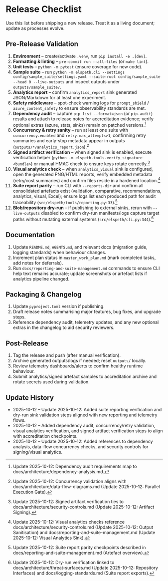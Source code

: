 # Release Checklist

Use this list before shipping a new release. Treat it as a living document;
update as processes evolve.

## Pre-Release Validation
1. **Environment** – create/activate `.venv`, run `pip install -e .[dev]`.
1. **Formatting & linting** – `pre-commit run --all-files` (or `make lint`).
1. **Unit tests** – `python -m pytest` (ensure coverage for new code).
1. **Sample suite** – run `python -m elspeth.cli --settings config/sample_suite/settings.yaml --suite-root config/sample_suite --head 0 --live-outputs` and inspect outputs under `outputs/sample_suite/`.
1. **Analytics report** – confirm `analytics_report` sink generated JSON/Markdown for at least one experiment.
1. **Safety middleware** – spot-check warning logs for `prompt_shield` / `azure_content_safety` to ensure observability standards are met.
1. **Dependency audit** – capture `pip list --format=json` (or `pip-audit`) results and attach to release notes for accreditation evidence; verify optional extras (azure, stats, sinks) remain on patched versions.[^release-deps-2025-10-12]
1. **Concurrency & retry sanity** – run at least one suite with `concurrency.enabled` and `retry.max_attempts>1`, confirming retry summaries and early-stop metadata appear in outputs (`outputs/*/analytics_report.json`).[^release-concurrency-2025-10-12]
1. **Signed artifact verification** – when signed sink is enabled, execute verification helper (`python -m elspeth.tools.verify_signature <bundle>`) or manual HMAC check to ensure keys rotate correctly.[^release-signed-2025-10-12]
1. **Visual analytics check** – when `analytics_visual` sink is configured, open the generated PNG/HTML reports, verify embedded metadata (retry/cost summaries) and confirm files reside in a hardened location.[^release-visual-2025-10-12]
1. **Suite report parity** – run CLI with `--reports-dir` and confirm all consolidated artefacts exist (validation, comparative, recommendations, analytics, visual, Excel); ensure logs list each produced path for audit traceability (`src/elspeth/tools/reporting.py:33`).[^release-suite-report-2025-10-12]
1. **Blob/repository dry-run** – if publishing to external sinks, rerun with `--live-outputs` disabled to confirm dry-run manifests/logs capture target paths without mutating external systems (`src/elspeth/cli.py:344`).[^release-dry-run-2025-10-12]

## Documentation
1. Update `README.md`, `AGENTS.md`, and relevant docs (migration guide, logging standards) when behaviour changes.
1. Increment plan status in `master_work_plan.md` (mark completed tasks, add notes for deferrals).
1. Run `docs/reporting-and-suite-management.md` commands to ensure CLI help text remains accurate; update screenshots or artefact lists if analytics pipeline changed.

## Packaging & Changelog
1. Update `pyproject.toml` version if publishing.
1. Draft release notes summarising major features, bug fixes, and upgrade steps.
1. Reference dependency audit, telemetry updates, and any new optional extras in the changelog to aid security reviewers.

## Post-Release
1. Tag the release and push (after manual verification).
1. Archive generated outputs/logs if needed; reset `outputs/` locally.
1. Review telemetry dashboards/alerts to confirm healthy runtime behaviour.
1. Submit analytics/signed artefact samples to accreditation archive and rotate secrets used during validation.

## Update History
- 2025-10-12 – Update 2025-10-12: Added suite reporting verification and dry-run sink validation steps aligned with new reporting and telemetry flows.
- 2025-10-12 – Added dependency audit, concurrency/retry validation, visual analytics verification, and signed artifact verification steps to align with accreditation checkpoints.
- 2025-10-12 – Update 2025-10-12: Added references to dependency analysis, data-flow concurrency checks, and security controls for signing/visual analytics.

[^release-deps-2025-10-12]: Update 2025-10-12: Dependency audit requirements map to docs/architecture/dependency-analysis.md.
[^release-concurrency-2025-10-12]: Update 2025-10-12: Concurrency validation aligns with docs/architecture/data-flow-diagrams.md (Update 2025-10-12: Parallel Execution Gate).
[^release-signed-2025-10-12]: Update 2025-10-12: Signed artifact verification ties to docs/architecture/security-controls.md (Update 2025-10-12: Artifact Signing).
[^release-visual-2025-10-12]: Update 2025-10-12: Visual analytics checks reference docs/architecture/security-controls.md (Update 2025-10-12: Output Sanitisation) and docs/reporting-and-suite-management.md (Update 2025-10-12: Visual Analytics Sink).
[^release-suite-report-2025-10-12]: Update 2025-10-12: Suite report parity checkpoints described in docs/reporting-and-suite-management.md (Artefact overview).
[^release-dry-run-2025-10-12]: Update 2025-10-12: Dry-run verification linked to docs/architecture/threat-surfaces.md (Update 2025-10-12: Repository Interfaces) and docs/logging-standards.md (Suite report exports).
